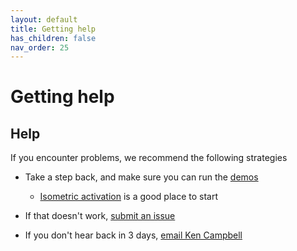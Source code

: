 ```yaml
---
layout: default
title: Getting help
has_children: false
nav_order: 25
---
```


# Getting help

## Help

If you encounter problems, we recommend the following strategies

+ Take a step back, and make sure you can run the [demos](../demos/demos.html)
  + [Isometric activation](../demos/single_trials/isometric_activation/isometric_activation.html) is a good place to start
  

+ If that doesn't work, [submit an issue](https://github.com/Campbell-Muscle-Lab/FiberSim/issues)

+ If you don't hear back in 3 days, [email Ken Campbell](mailto:k.s.campbell@uky.edu)


